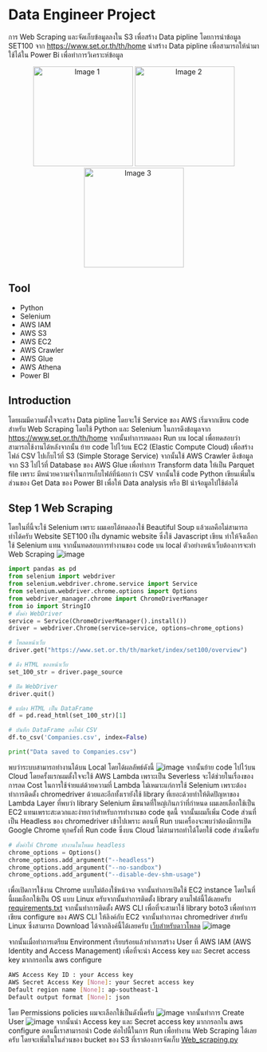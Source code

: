 # Data Engineer Project
การ Web Scraping และจัดเก็บข้อมูลลงใน S3 เพื่อสร้าง Data pipline โดยการนำข้อมูล SET100 จาก https://www.set.or.th/th/home นำสร้าง Data pipline เพื่อสามารถให้นำมาใช้ได้ใน Power Bi เพื่อทำการวิเคราะห์ข้อมูล
<p align="center">
  <img src="https://github.com/user-attachments/assets/b596e241-47b1-4c5b-8486-1c78a212c155" alt="Image 1" width="200"/>
  <img src="https://github.com/user-attachments/assets/d30af651-6b91-47c2-a9d2-deaf4a0a9bab" alt="Image 2" width="200"/>
  <img src="https://github.com/user-attachments/assets/41f365ed-4d83-4d29-ba0c-106144b6eea6" alt="Image 3" width="200"/>
</p>

## Tool 
- Python
- Selenium
- AWS IAM
- AWS S3
- AWS EC2
- AWS Crawler
- AWS Glue 
- AWS Athena 
- Power BI 
## Introduction     
โดยผมมีความตั้งใจจะสร้าง Data pipline โดยจะใช้ Service ของ AWS เริ่มจากเขียน code สำหรับ Web Scraping โดยใช้ Python และ Selenium ในการดึงข้อมูลจาก https://www.set.or.th/th/home จากนั้นทำการทดลอง Run บน local เพื่อทดสอบว่าสามารถใช้งานได้หลังจากนั้น ย้าย code ไปไว้บน EC2 (Elastic Compute Cloud) เพื่อสร้างไฟล์ CSV ไปเก็บไว้ที่ S3 (Simple Storage Service) จากนั้นใช้ AWS Crawler ดึงข้อมูลจาก S3 ไปไว้ที่ Database ของ AWS Glue เพื่อทำการ Transform data ให้เป็น  Parquet file เพราะ มีหน่วยความจำในการเก็บไฟล์ที่น้อยกว่า CSV จากนั้นใช้ code Python เขียนเพิ่มในส่วนของ Get Data ของ Power BI เพื่อให้ Data analysis หรือ BI นำจ้อมูลไปใช้ต่อได้ 

## Step 1 Web Scraping
โดยในที่นี้จะใช้ Selenium เพราะ ผมเคยได้ทดลองใช้ Beautiful Soup แล้วผลคือไม่สามารถทำได้ครับ Website SET100 เป็น dynamic website ซึ่งใช้ Javascript เขียน ทำให้จึงเลือกใช้ Selenium แทน 
จากนั้นทดสอบการทำงานของ code บน local 
ตัวอย่างหน้าเว็บต้องการจะทำ Web Scraping 
![image](https://github.com/user-attachments/assets/2248ee6e-a014-49b7-8591-78c76ae0f2a3)

``` python
import pandas as pd
from selenium import webdriver
from selenium.webdriver.chrome.service import Service
from selenium.webdriver.chrome.options import Options
from webdriver_manager.chrome import ChromeDriverManager
from io import StringIO
# ตั้งค่า WebDriver
service = Service(ChromeDriverManager().install())
driver = webdriver.Chrome(service=service, options=chrome_options)

# โหลดหน้าเว็บ
driver.get("https://www.set.or.th/th/market/index/set100/overview")

# ดึง HTML ของหน้าเว็บ
set_100_str = driver.page_source

# ปิด WebDriver
driver.quit()

# แปลง HTML เป็น DataFrame
df = pd.read_html(set_100_str)[1]

# บันทึก DataFrame ลงไฟล์ CSV
df.to_csv('Companies.csv', index=False)

print("Data saved to Companies.csv")
```
พบว่าระบบสามารถทำงานได้บน Local โดยได้ผลลัพธ์ดังนี้ 
![image](https://github.com/user-attachments/assets/f494df2f-de4c-4079-bb54-bbc18edaeae2)
จากนั้นย้าย code ไปไว้บน Cloud โดยครั้งแรกผมตั้งใจจะใช้ AWS Lambda เพราะเป็น Severless จะได้ช่วยในเรื่องของการลด Cost ในการใช้จ่ายแต่ด้วยความที่ Lambda ไม่เหมาะแก่การใช้ Selenium เพราะต้องทำการติดตั้ง chromedriver ด้วยและอีกทั้งเรายังใช้ library ที่เยอะด้วยทำให้ติดปัญหาของ Lambda Layer ที่พบว่า library Selenium มีขนาดที่ใหญ่เกินกว่าที่กำหนด ผมเลยเลือกใช้เป็น EC2 แทนเพราะสะดวกและง่ายกว่าสำหรับการทำงานขอ code ชุดนี้ 
จากนั้นผมก็เพิ่ม Code ส่วนที่เป็น Headless ของ chromedriver เข้าไปเพราะ ตอนที่ Run บนเครื่องจะพบว่าต้องมีการเปิด Google Chrome ทุกครั้งที่ Run code ซึ่งบน Cloud ไม่สามารถทำได้โดยใช้ code ส่วนนี้ครับ 
``` python
# ตั้งค่าให้ Chrome ทำงานในโหมด headless
chrome_options = Options()
chrome_options.add_argument("--headless")
chrome_options.add_argument("--no-sandbox")
chrome_options.add_argument("--disable-dev-shm-usage")
```
เพื่อเปิดการใช้งาน Chrome แบบไม่ต้องใช้หน้าจอ จากนั้นทำการเปิดใช้ EC2 instance โดยในที่นี้ผมเลือกใช้เป็น OS แบบ Linux ครับจากนั้นทำการติดตั้ง library ตามไฟล์นี้ได้เลยครับ [requirements.txt](https://github.com/Naret59/ProjectForDataEngineer_web_scraping_AWS_PowerBI/blob/main/requirements.txt)  จากนั้นทำการติดตั้ง AWS CLI เพื่อที่จะสามาใช้ library boto3 เพื่อทำการเขียน configure ของ AWS CLI ให้ลิงค์กับ EC2 จากนั้นทำการลง chromedriver สำหรับ Linux ซึ่งสามารถ Download ได้จากลิงค์นี้ได้เลยครับ [เว็บสำหรับดาวโหลด](https://googlechromelabs.github.io/chrome-for-testing/) 
![image](https://github.com/user-attachments/assets/fc258927-7c65-4450-af33-8bf304141ce7)

จากนั้นเมื่อทำการเตรียม Environment เรียบร้อยแล้วทำการสร้าง User ที่ AWS IAM (AWS Identity and Access Management) เพื่อที่จะนำ Access key และ Secret access key มากกรอกใน aws configure

```bash
AWS Access Key ID : your Access key 
AWS Secret Access Key [None]: your Secret access key 
Default region name [None]: ap-southeast-1
Default output format [None]: json
```
โดย Permissions policies ผมจะเลือกใช้เป็นดังนี้ครับ
![image](https://github.com/user-attachments/assets/5cdca4e6-5ef6-4b49-b404-ebe4fe6b2503)
จากนั้นทำการ Create User 
![image](https://github.com/user-attachments/assets/b13201b0-881d-4ff3-aafc-0e06832b11b8)
จากนั้นนำ Access key และ Secret access key มากกรอกใน aws configure ตอนนี้เราสามารถนำ Code ต่อไปนี้ในการ Run เพื่อทำงาน Web Scraping ได้เลยครับ โดยจะเพิ่มในในส่วนของ bucket ของ S3 ที่เราต้องการจัดเก็บ [Web_scraping.py](https://github.com/Naret59/ProjectForDataEngineer_web_scraping_AWS_PowerBI/blob/main/Web_scraping.py) 


 


